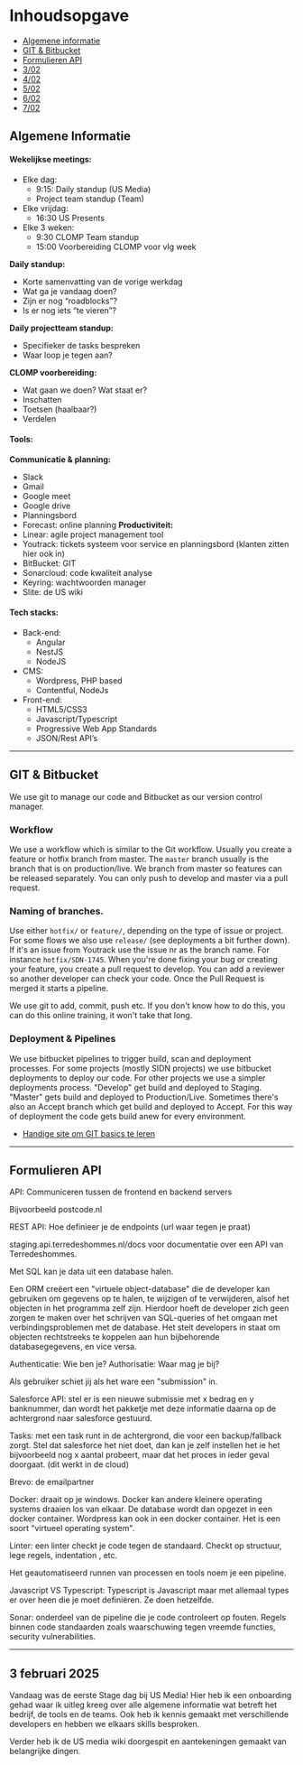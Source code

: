 # Inhoudsopgave

  - [Algemene informatie](#algemene-informatie)
  - [GIT & Bitbucket](#git--bitbucket)
  - [Formulieren API](#formulieren-api)
  - [3/02](#3-februari-2025)
  - [4/02](#4-februari-2025)
  - [5/02](#5-februari-2025)
  - [6/02](#6-februari-2025)
  - [7/02](#7-februari-2025)

## Algemene Informatie

#### Wekelijkse meetings:
  - Elke dag:
    - 9:15: Daily standup (US Media)
    - Project team standup (Team)
  - Elke vrijdag:
    - 16:30 US Presents 
  - Elke 3 weken:
    - 9:30 CLOMP Team standup
    - 15:00 Voorbereiding CLOMP voor vlg week

**Daily standup:**
- Korte samenvatting van de vorige werkdag
- Wat ga je vandaag doen?
- Zijn er nog “roadblocks”?
- Is er nog iets “te vieren”?

**Daily projectteam standup:**
- Specifieker de tasks bespreken
- Waar loop je tegen aan?

**CLOMP voorbereiding:**
- Wat gaan we doen? Wat staat er?
- Inschatten
- Toetsen (haalbaar?)
- Verdelen

#### Tools:

**Communicatie & planning:**
  - Slack
  - Gmail
  - Google meet
  - Google drive
  - Planningsbord
  - Forecast: online planning
**Productiviteit:**
  - Linear: agile project management tool
  - Youtrack: tickets systeem voor service en planningsbord (klanten zitten hier ook in)
  - BitBucket: GIT
  - Sonarcloud: code kwaliteit analyse
  - Keyring: wachtwoorden manager
  - Slite: de US wiki

#### Tech stacks:

  - Back-end:
    - Angular
    - NestJS
    - NodeJS
  - CMS:
    - Wordpress, PHP based
    - Contentful, NodeJs
  - Front-end:
    - HTML5/CSS3
    - Javascript/Typescript
    - Progressive Web App Standards
    - JSON/Rest API’s

---

## GIT & Bitbucket

We use git to manage our code and Bitbucket as our version control manager.

### Workflow
We use a workflow which is similar to the Git workflow. Usually you create a feature or hotfix branch from master. The `master` branch usually is the branch that is on production/live. We branch from master so features can be released separately. You can only push to develop and master via a pull request.

### Naming of branches.
Use either `hotfix/` or `feature/`, depending on the type of issue or project. For some flows we also use `release/`  (see deployments a bit further down). If it's an issue from Youtrack use the issue nr as the branch name. For instance `hotfix/SDN-1745`. When you're done fixing your bug or creating your feature, you create a pull request to develop. You can add a reviewer so another developer can check your code. Once the Pull Request is merged it starts a pipeline.

We use git to add, commit, push etc.  If you don't know how to do this, you can do this online training, it won't take that long.

### Deployment & Pipelines

We use bitbucket pipelines to trigger build, scan and deployment processes.
For some projects (mostly SIDN projects) we use bitbucket deployments to deploy our code. For other projects we use a simpler deployments process. "Develop" get build and deployed to Staging. "Master" gets build and deployed to Production/Live. Sometimes there's also an Accept branch which get build and deployed to Accept. For this way of deployment the code gets build anew for every environment.

- [Handige site om GIT basics te leren](https://learngitbranching.js.org/)
  
---

## Formulieren API

API: Communiceren tussen de frontend en backend servers

Bijvoorbeeld postcode.nl

REST API: Hoe definieer je de endpoints (url waar tegen je praat)

staging.api.terredeshommes.nl/docs voor documentatie over een API van Terredeshommes.

Met SQL kan je data uit een database halen.

Een ORM creëert een "virtuele object-database" die de developer kan gebruiken om gegevens op te halen, te wijzigen of te verwijderen, alsof het objecten in het programma zelf zijn. Hierdoor hoeft de developer zich geen zorgen te maken over het schrijven van SQL-queries of het omgaan met verbindingsproblemen met de database. Het stelt developers in staat om objecten rechtstreeks te koppelen aan hun bijbehorende databasegegevens, en vice versa.

Authenticatie: Wie ben je?
Authorisatie: Waar mag je bij?

Als gebruiker schiet jij als het ware een "submission" in.

Salesforce API: stel er is een nieuwe submissie met x bedrag en y banknummer, dan wordt het pakketje met deze informatie daarna op de achtergrond naar salesforce gestuurd.

Tasks: met een task runt in de achtergrond, die voor een backup/fallback zorgt. Stel dat salesforce het niet doet, dan kan je zelf instellen het ie het bijvoorbeeld nog x aantal probeert, maar dat het proces in ieder geval doorgaat. (dit werkt in de cloud)

Brevo: de emailpartner

Docker: draait op je windows. Docker kan andere kleinere operating systems draaien los van elkaar. De database wordt dan opgezet in een docker container. Wordpress kan ook in een docker container. Het is een soort "virtueel operating system".

Linter: een linter checkt je code tegen de standaard. Checkt op structuur, lege regels, indentation , etc.

Het geautomatiseerd runnen van processen en tools noem je een pipeline.

Javascript VS Typescript: Typescript is Javascript maar met allemaal types er over heen die je moet definiëren. Ze doen hetzelfde.

Sonar: onderdeel van de pipeline die je code controleert op fouten. Regels binnen code standaarden zoals waarschuwing tegen vreemde functies, security vulnerabilities.

---
## 3 februari 2025

Vandaag was de eerste Stage dag bij US Media! Hier heb ik een onboarding gehad waar ik uitleg kreeg over alle algemene informatie wat betreft het bedrijf, de tools en de teams. Ook heb ik kennis gemaakt met verschillende developers en hebben we elkaars skills besproken.

Verder heb ik de US media wiki doorgespit en aantekeningen gemaakt van belangrijke dingen.

